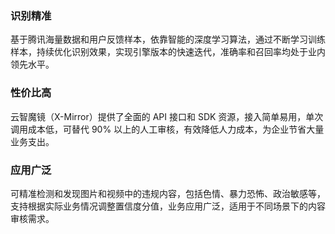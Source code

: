 ### 识别精准

基于腾讯海量数据和用户反馈样本，依靠智能的深度学习算法，通过不断学习训练样本，持续优化识别效果，实现引擎版本的快速迭代，准确率和召回率均处于业内领先水平。

### 性价比高

云智魔镜（X-Mirror）提供了全面的 API 接口和 SDK 资源，接入简单易用，单次调用成本低，可替代 90% 以上的人工审核，有效降低人力成本，为企业节省大量业务支出。

### 应用广泛

可精准检测和发现图片和视频中的违规内容，包括色情、暴力恐怖、政治敏感等，支持根据实际业务情况调整置信度分值，业务应用广泛，适用于不同场景下的内容审核需求。
